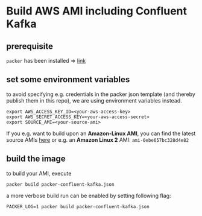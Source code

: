 # Build AWS AMI including Confluent Kafka

## prerequisite
```packer``` has been installed => [link](https://www.packer.io/intro/getting-started/install.html)

## set some environment variables
to avoid specifying e.g. credentials in the packer json template (and thereby publish them in this repo), we are using environment variables instead.
```
export AWS_ACCESS_KEY_ID=<your-aws-access-key>
export AWS_SECRET_ACCESS_KEY=<your-aws-access-secret>
export SOURCE_AMI=<your-source-ami>
```

If you e.g. want to build upon an **Amazon-Linux AMI**, you can find the latest source AMIs [here](https://aws.amazon.com/de/amazon-linux-ami/)
or e.g. an **Amazon Linux 2** AMI: ```ami-0ebe657bc328d4e82```

## build the image
to build your AMI, execute
```
packer build packer-confluent-kafka.json
```
a more verbose build run can be enabled by setting following flag:
```
PACKER_LOG=1 packer build packer-confluent-kafka.json
```